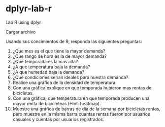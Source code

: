 # dplyr-lab-r
Lab R using dplyr

Cargar archivo

Usando sus concimientos de R, responda las siguientes
preguntas:
1. ¿Que mes es el que tiene la mayor demanda?
2. ¿Que rango de hora es la de mayor demanda?
3. ¿Que temporada es la mas alta?
4. ¿A que temperatura baja la demanda?
5. ¿A que humedad baja la demanda?
6. ¿Que condiciones serian ideales para nuestra demanda?
7. Realice una gráfica de la densidad de temperatura.
8. Con una gráfica explique en que temporada hubieron mas
rentas de bicicletas.
9. Con una gráfica, que temperatura en que temporada
producen una mayor renta de bicicleteas (Hint: heatmap).
10. Muestre una gráfica de barras de día de la semana
por bicicletas rentas, pero muestre en la misma barra
cuantas rentas fueron por usuarios casuales y cuentas
por usuarios registrados. 
